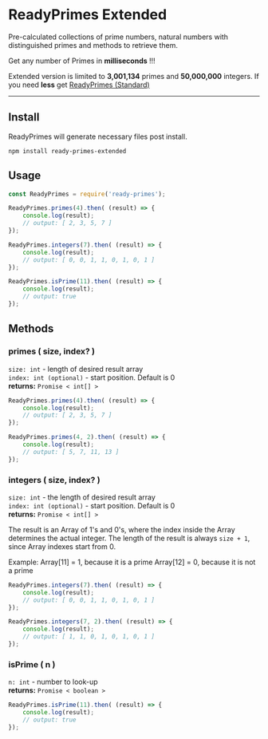 # ReadyPrimes Extended

Pre-calculated collections of prime numbers, natural numbers with distinguished primes and methods to retrieve them.

Get any number of Primes in **milliseconds** !!!

Extended version is limited to **3,001,134** primes and **50,000,000** integers.
If you need **less** get [ReadyPrimes (Standard)](https://www.npmjs.com/package/ready-primes)


----------

## Install

ReadyPrimes will generate necessary files post install.

```
npm install ready-primes-extended
```


## Usage

```js
const ReadyPrimes = require('ready-primes');

ReadyPrimes.primes(4).then( (result) => {
    console.log(result);
    // output: [ 2, 3, 5, 7 ]
});

ReadyPrimes.integers(7).then( (result) => {
    console.log(result);
    // output: [ 0, 0, 1, 1, 0, 1, 0, 1 ]
});

ReadyPrimes.isPrime(11).then( (result) => {
    console.log(result);
    // output: true
});
```

## Methods

### primes ( size, index? )
`size: int` - length of desired result array  
`index: int (optional)` - start position. Default is 0  
**returns:** `Promise < int[] >`

```js
ReadyPrimes.primes(4).then( (result) => {
    console.log(result);
    // output: [ 2, 3, 5, 7 ]
});

ReadyPrimes.primes(4, 2).then( (result) => {
    console.log(result);
    // output: [ 5, 7, 11, 13 ]
});
```

### integers ( size, index? )
`size: int` - the length of desired result array  
`index: int (optional)` - start position. Default is 0  
**returns:** `Promise < int[] >`

The result is an Array of 1's and 0's, where the index inside the Array determines the actual integer.
The length of the result is always `size + 1`, since Array indexes start from 0.

Example:
Array[11] = 1, because it is a prime
Array[12] = 0, because it is not a prime

```js
ReadyPrimes.integers(7).then( (result) => {
    console.log(result);
    // output: [ 0, 0, 1, 1, 0, 1, 0, 1 ]
});

ReadyPrimes.integers(7, 2).then( (result) => {
    console.log(result);
    // output: [ 1, 1, 0, 1, 0, 1, 0, 1 ]
});
```

### isPrime ( n )
`n: int` - number to look-up  
**returns:** `Promise < boolean >`

```js
ReadyPrimes.isPrime(11).then( (result) => {
    console.log(result);
    // output: true
});
```
